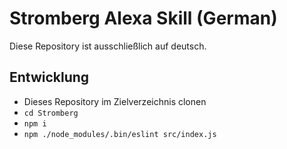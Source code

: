 # Stromberg Alexa Skill (German)

Diese Repository ist ausschließlich auf deutsch.

## Entwicklung

- Dieses Repository im Zielverzeichnis clonen
- `cd Stromberg`
- `npm i`
- `npm ./node_modules/.bin/eslint src/index.js`
